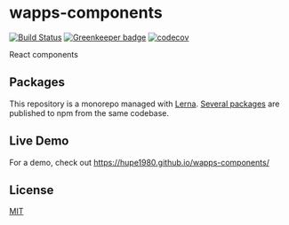 # wapps-components
[![Build Status](https://travis-ci.org/hupe1980/wapps-components.svg?branch=master)](https://travis-ci.org/hupe1980/wapps-components) [![Greenkeeper badge](https://badges.greenkeeper.io/hupe1980/wapps-components.svg)](https://greenkeeper.io/) [![codecov](https://codecov.io/gh/hupe1980/wapps-components/branch/master/graph/badge.svg)](https://codecov.io/gh/hupe1980/wapps-components)

React components

## Packages
This repository is a monorepo managed with [Lerna](https://github.com/lerna/lerna). [Several packages](/packages) are published to npm from the same codebase.

## Live Demo
For a demo, check out https://hupe1980.github.io/wapps-components/

## License
[MIT](LICENSE)
